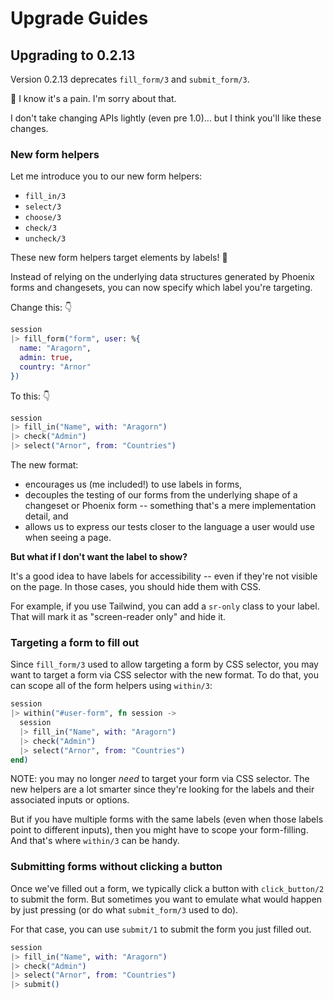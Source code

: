 Upgrade Guides
==============

## Upgrading to 0.2.13

Version 0.2.13 deprecates `fill_form/3` and `submit_form/3`.

🥺 I know it's a pain. I'm sorry about that.

I don't take changing APIs lightly (even pre 1.0)... but I think you'll like
these changes.

### New form helpers

Let me introduce you to our new form helpers:

- `fill_in/3`
- `select/3`
- `choose/3`
- `check/3`
- `uncheck/3`

These new form helpers target elements by labels! 🥳

Instead of relying on the underlying data structures generated by Phoenix
forms and changesets, you can now specify which label you're targeting.

Change this: 👇

```elixir
session
|> fill_form("form", user: %{
  name: "Aragorn",
  admin: true,
  country: "Arnor"
})
```

To this: 👇

```elixir
session
|> fill_in("Name", with: "Aragorn")
|> check("Admin")
|> select("Arnor", from: "Countries")
```

The new format:

- encourages us (me included!) to use labels in forms,
- decouples the testing of our forms from the underlying shape of a changeset or
  Phoenix form -- something that's a mere implementation detail, and
- allows us to express our tests closer to the language a user would use when
  seeing a page.

**But what if I don't want the label to show?**

It's a good idea to have labels for accessibility -- even if they're not visible
on the page. In those cases, you should hide them with CSS.

For example, if you use Tailwind, you can add a `sr-only` class to your label.
That will mark it as "screen-reader only" and hide it.

### Targeting a form to fill out

Since `fill_form/3` used to allow targeting a form by CSS selector, you may want
to target a form via CSS selector with the new format. To do that, you can scope
all of the form helpers using `within/3`:

```elixir
session
|> within("#user-form", fn session ->
  session
  |> fill_in("Name", with: "Aragorn")
  |> check("Admin")
  |> select("Arnor", from: "Countries")
end)
```

NOTE: you may no longer _need_ to target your form via CSS selector. The new
helpers are a lot smarter since they're looking for the labels and their
associated inputs or options.

But if you have multiple forms with the same labels (even when those labels
point to different inputs), then you might have to scope your form-filling. And
that's where `within/3` can be handy.

### Submitting forms without clicking a button

Once we've filled out a form, we typically click a button with `click_button/2`
to submit the form. But sometimes you want to emulate what would happen by just
pressing <Enter> (or do what `submit_form/3` used to do).

For that case, you can use `submit/1` to submit the form you just filled out.

```elixir
session
|> fill_in("Name", with: "Aragorn")
|> check("Admin")
|> select("Arnor", from: "Countries")
|> submit()
```
